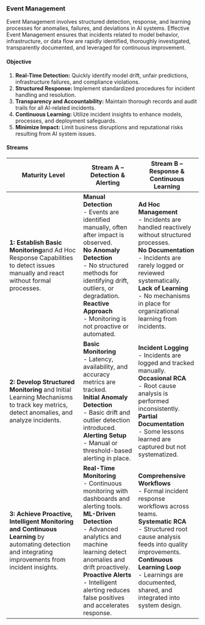 ### Event Management

Event Management involves structured detection, response, and learning processes for anomalies, failures, and deviations in AI systems. Effective Event Management ensures that incidents related to model behavior, infrastructure, or data flow are rapidly identified, thoroughly investigated, transparently documented, and leveraged for continuous improvement.

#### Objective

1. **Real-Time Detection:** Quickly identify model drift, unfair predictions, infrastructure failures, and compliance violations.
2. **Structured Response:** Implement standardized procedures for incident handling and resolution.
3. **Transparency and Accountability:** Maintain thorough records and audit trails for all AI-related incidents.
4. **Continuous Learning:** Utilize incident insights to enhance models, processes, and deployment safeguards.
5. **Minimize Impact:** Limit business disruptions and reputational risks resulting from AI system issues.

#### Streams

| Maturity Level | Stream A – Detection & Alerting                          | Stream B – Response & Continuous Learning                      |
|----------------|----------------------------------------------------------|----------------------------------------------------------------|
| **1: Establish Basic Monitoring**and Ad Hoc Response Capabilities to detect issues manually and react without formal processes. | **Manual Detection**<br>- Events are identified manually, often after impact is observed.<br>**No Anomaly Detection**<br>- No structured methods for identifying drift, outliers, or degradation.<br>**Reactive Approach**<br>- Monitoring is not proactive or automated. | **Ad Hoc Management**<br>- Incidents are handled reactively without structured processes.<br>**No Documentation**<br>- Incidents are rarely logged or reviewed systematically.<br>**Lack of Learning**<br>- No mechanisms in place for organizational learning from incidents. |
| **2: Develop Structured Monitoring** and Initial Learning Mechanisms to track key metrics, detect anomalies, and analyze incidents. | **Basic Monitoring**<br>- Latency, availability, and accuracy metrics are tracked.<br>**Initial Anomaly Detection**<br>- Basic drift and outlier detection introduced.<br>**Alerting Setup**<br>- Manual or threshold-based alerting in place. | **Incident Logging**<br>- Incidents are logged and tracked manually.<br>**Occasional RCA**<br>- Root cause analysis is performed inconsistently.<br>**Partial Documentation**<br>- Some lessons learned are captured but not systematized. |
| **3: Achieve Proactive, Intelligent Monitoring and Continuous Learning** by automating detection and integrating improvements from incident insights. | **Real-Time Monitoring**<br>- Continuous monitoring with dashboards and alerting tools.<br>**ML-Driven Detection**<br>- Advanced analytics and machine learning detect anomalies and drift proactively.<br>**Proactive Alerts**<br>- Intelligent alerting reduces false positives and accelerates response. | **Comprehensive Workflows**<br>- Formal incident response workflows across teams.<br>**Systematic RCA**<br>- Structured root cause analysis feeds into quality improvements.<br>**Continuous Learning Loop**<br>- Learnings are documented, shared, and integrated into system design. |
